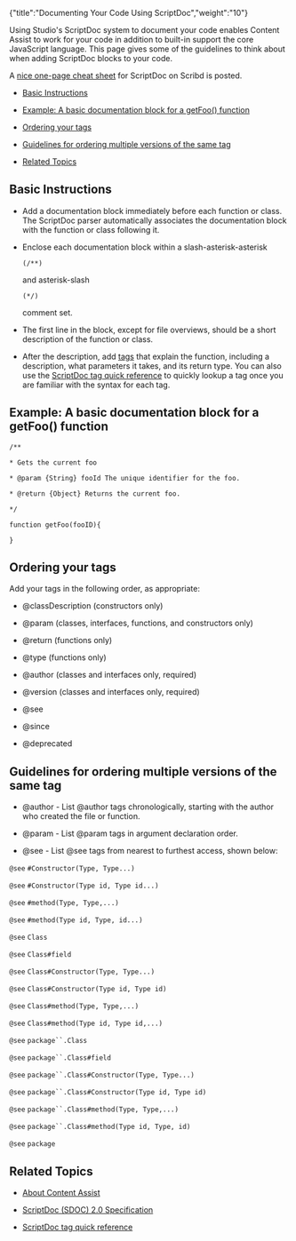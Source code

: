 {"title":"Documenting Your Code Using ScriptDoc","weight":"10"}

Using Studio's ScriptDoc system to document your code enables Content Assist to work for your code in addition to built-in support the core JavaScript language. This page gives some of the guidelines to think about when adding ScriptDoc blocks to your code.

A [nice one-page cheat sheet](http://www.scribd.com/doc/10040039/ScriptDoc-Cheatsheet-v01) for ScriptDoc on Scribd is posted.

* [Basic Instructions](#basic-instructions)

* [Example: A basic documentation block for a getFoo() function](#example:-a-basic-documentation-block-for-a-getfoo-function)

* [Ordering your tags](#ordering-your-tags)

* [Guidelines for ordering multiple versions of the same tag](#guidelines-for-ordering-multiple-versions-of-the-same-tag)

* [Related Topics](#related-topics)

## Basic Instructions

* Add a documentation block immediately before each function or class. The ScriptDoc parser automatically associates the documentation block with the function or class following it.

* Enclose each documentation block within a slash-asterisk-asterisk

    ```
    (/**)
    ```

    and asterisk-slash

    ```
    (*/)
    ```

    comment set.

* The first line in the block, except for file overviews, should be a short description of the function or class.

* After the description, add [tags](/docs/appc/Axway_Appcelerator_Studio/Axway_Appcelerator_Studio_Guide/SDK/Specifications/ScriptDoc_(SDOC)_2.0_Specification/) that explain the function, including a description, what parameters it takes, and its return type. You can also use the [ScriptDoc tag quick reference](/docs/appc/Axway_Appcelerator_Studio/Axway_Appcelerator_Studio_Guide/Web_Development/JavaScript_Development/ScriptDoc_tag_quick_reference/) to quickly lookup a tag once you are familiar with the syntax for each tag.

## Example: A basic documentation block for a getFoo() function

`/**`

`* Gets the current foo`

`* @param {String} fooId The unique identifier for the foo.`

`* @return {Object} Returns the current foo.`

`*/`

`function getFoo(fooID){`

`}`

## Ordering your tags

Add your tags in the following order, as appropriate:

* @classDescription (constructors only)

* @param (classes, interfaces, functions, and constructors only)

* @return (functions only)

* @type (functions only)

* @author (classes and interfaces only, required)

* @version (classes and interfaces only, required)

* @see

* @since

* @deprecated

## Guidelines for ordering multiple versions of the same tag

* @author - List @author tags chronologically, starting with the author who created the file or function.

* @param - List @param tags in argument declaration order.

* @see - List @see tags from nearest to furthest access, shown below:

`@see` `#Constructor(Type, Type...)`

`@see` `#Constructor(Type id, Type id...)`

`@see` `#method(Type, Type,...)`

`@see` `#method(Type id, Type, id...)`

`@see` `Class`

`@see` `Class#field`

`@see` `Class#Constructor(Type, Type...)`

`@see` `Class#Constructor(Type id, Type id)`

`@see` `Class#method(Type, Type,...)`

`@see` `Class#method(Type id, Type id,...)`

`@see`  `package``.Class`

`@see`  `package``.Class#field`

`@see`  `package``.Class#Constructor(Type, Type...)`

`@see`  `package``.Class#Constructor(Type id, Type id)`

`@see`  `package``.Class#method(Type, Type,...)`

`@see`  `package``.Class#method(Type id, Type, id)`

`@see`  `package`

## Related Topics

* [About Content Assist](/docs/appc/Axway_Appcelerator_Studio/Axway_Appcelerator_Studio_Guide/Basic_Concepts/Content_Assist/About_Content_Assist/)

* [ScriptDoc (SDOC) 2.0 Specification](/docs/appc/Axway_Appcelerator_Studio/Axway_Appcelerator_Studio_Guide/SDK/Specifications/ScriptDoc_(SDOC)_2.0_Specification/)

* [ScriptDoc tag quick reference](/docs/appc/Axway_Appcelerator_Studio/Axway_Appcelerator_Studio_Guide/Web_Development/JavaScript_Development/ScriptDoc_tag_quick_reference/)
